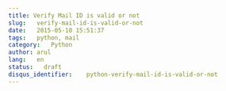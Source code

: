 ```yaml
---
title: Verify Mail ID is valid or not
slug:   verify-mail-id-is-valid-or-not
date:   2015-05-10 15:51:37
tags:   python, mail
category:   Python
author: arul
lang:   en
status:   draft
disqus_identifier:    python-verify-mail-id-is-valid-or-not
---
```

